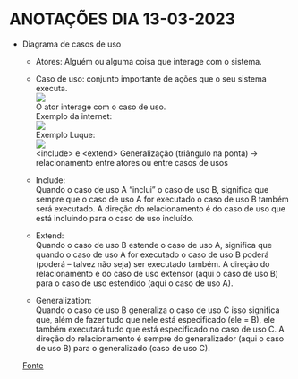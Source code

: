 # ANOTAÇÕES DIA 13-03-2023
- Diagrama de casos de uso  
    - Atores: Alguém ou alguma coisa que interage com o sistema.
    - Caso de uso: conjunto importante de ações que o seu sistema executa.  
    <img src="https://www.macoratti.net/netuml21.gif"><br>
    O ator interage com o caso de uso.  
    Exemplo da internet:  
    <img src="https://i.stack.imgur.com/0pzVS.png"><br>
    Exemplo Luque:  
    <img src="https://i.imgur.com/uFoMkBS.png"><br>
    &lt;include&gt; e &lt;extend&gt;
    Generalização (triângulo na ponta) -> relacionamento entre atores ou entre casos de usos

    - Include:  
    Quando o caso de uso A “inclui” o caso de uso B, significa que sempre que o caso de uso A for executado o caso de uso B também será executado. A direção do relacionamento é do caso de uso que está incluindo para o caso de uso incluído.

    - Extend:  
    Quando o caso de uso B estende o caso de uso A, significa que quando o caso de uso A for executado o caso de uso B poderá (poderá – talvez não seja) ser executado também. A direção do relacionamento é do caso de uso extensor (aqui o caso de uso B) para o caso de uso estendido (aqui o caso de uso A).

    - Generalization:  
    Quando o caso de uso B generaliza o caso de uso C isso significa que, além de fazer tudo que nele está especificado (ele = B), ele também executará tudo que está especificado no caso de uso C.
    A direção do relacionamento é sempre do generalizador (aqui o caso de uso B) para o generalizado (caso de uso C).

    [Fonte](https://www.ateomomento.com.br/caso-de-uso-include-extend-e-generalizacao/)